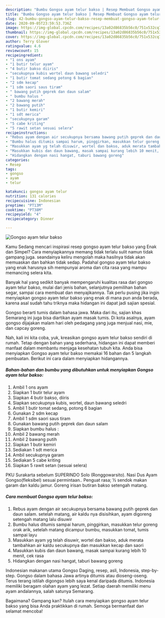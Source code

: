 ```yaml
---
description: "Bumbu Gongso ayam telur bakso | Resep Membuat Gongso ayam telur bakso Yang Lezat Sekali"
title: "Bumbu Gongso ayam telur bakso | Resep Membuat Gongso ayam telur bakso Yang Lezat Sekali"
slug: 42-bumbu-gongso-ayam-telur-bakso-resep-membuat-gongso-ayam-telur-bakso-yang-lezat-sekali
date: 2020-09-05T23:59:53.736Z
image: https://img-global.cpcdn.com/recipes/13a02d86835b56c0/751x532cq70/gongso-ayam-telur-bakso-foto-resep-utama.jpg
thumbnail: https://img-global.cpcdn.com/recipes/13a02d86835b56c0/751x532cq70/gongso-ayam-telur-bakso-foto-resep-utama.jpg
cover: https://img-global.cpcdn.com/recipes/13a02d86835b56c0/751x532cq70/gongso-ayam-telur-bakso-foto-resep-utama.jpg
author: Terry Glover
ratingvalue: 4.6
reviewcount: 15
recipeingredient:
- "1 ons ayam"
- "1 butir telur ayam"
- "4 butir bakso diiris"
- "secukupnya kubis wortel daun bawang seledri"
- "1 butir tomat sedang potong 6 bagian"
- "2 sdm kecap"
- "1 sdm saori saus tiram"
- " bawang putih geprek dan daun salam"
- " bumbu halus "
- "2 bawang merah"
- "2 bawang putih"
- "1 butir kemiri"
- "1 sdt merica"
- "secukupnya garam"
- "5 cabe kriting"
- "5 rawit setan sesuai selera"
recipeinstructions:
- "Rebus ayam dengan air secukupnya bersama bawang putih geprek dan daun salam. setelah matang, air kaldu nya disisihkan, ayam digoreng setengah matang lalu disuwir"
- "Bumbu halus ditumis sampai harum, pinggirkan, masukkan telur goreng orak arik, setelah matang dicampur bumbu, masukkan tomat, tumis sampai layu"
- "Masukkan ayam yg telah disuwir, wortel dan bakso, aduk merata tambahkan air kaldu secukupnya dan masukkan kecap dan saori"
- "Masukkan kubis dan daun bawang, masak sampai kurang lebih 10 menit, cek rasa"
- "Hidangkan dengan nasi hangat, taburi bawang goreng"
categories:
- Resep
tags:
- gongso
- ayam
- telur

katakunci: gongso ayam telur 
nutrition: 131 calories
recipecuisine: Indonesian
preptime: "PT13M"
cooktime: "PT38M"
recipeyield: "4"
recipecategory: Dinner

---
```



![Gongso ayam telur bakso](https://img-global.cpcdn.com/recipes/13a02d86835b56c0/751x532cq70/gongso-ayam-telur-bakso-foto-resep-utama.jpg)

Kamu Sedang mencari inspirasi resep gongso ayam telur bakso yang Enak dan Simpel? Cara menyiapkannya memang tidak terlalu sulit namun tidak gampang juga. seandainya keliru mengolah maka hasilnya tidak akan memuaskan dan bahkan tidak sedap. Padahal gongso ayam telur bakso yang enak harusnya sih mempunyai aroma dan cita rasa yang mampu memancing selera kita.

Banyak hal yang sedikit banyak mempengaruhi kualitas rasa dari gongso ayam telur bakso, mulai dari jenis bahan, selanjutnya pemilihan bahan segar, sampai cara membuat dan menyajikannya. Tak perlu pusing jika ingin menyiapkan gongso ayam telur bakso yang enak di mana pun anda berada, karena asal sudah tahu triknya maka hidangan ini dapat jadi sajian spesial.

Gongso berarti tumis dalam bahasa jawa. Maka dari itu, sajian khas Semarang ini juga bisa diartikan ayam masak tumis. Di kota asalnya, ayam gongso dijajakan malam hari oleh pedagang yang juga menjual nasi, mie, dan capcay goreng.


Nah, kali ini kita coba, yuk, kreasikan gongso ayam telur bakso sendiri di rumah. Tetap dengan bahan yang sederhana, hidangan ini dapat memberi manfaat dalam membantu menjaga kesehatan tubuh kita. Anda bisa menyiapkan Gongso ayam telur bakso memakai 16 bahan dan 5 langkah pembuatan. Berikut ini cara dalam menyiapkan hidangannya.

<!--inarticleads1-->

##### Bahan-bahan dan bumbu yang dibutuhkan untuk menyiapkan Gongso ayam telur bakso:

1. Ambil 1 ons ayam
1. Siapkan 1 butir telur ayam
1. Siapkan 4 butir bakso, diiris
1. Siapkan secukupnya kubis, wortel, daun bawang seledri
1. Ambil 1 butir tomat sedang, potong 6 bagian
1. Gunakan 2 sdm kecap
1. Ambil 1 sdm saori saus tiram
1. Gunakan  bawang putih geprek dan daun salam
1. Siapkan  bumbu halus :
1. Ambil 2 bawang merah
1. Ambil 2 bawang putih
1. Siapkan 1 butir kemiri
1. Sediakan 1 sdt merica
1. Ambil secukupnya garam
1. Sediakan 5 cabe kriting
1. Siapkan 5 rawit setan (sesuai selera)


PKU Surakarta sebelum SUPERINDO Solo (Ronggowarsito). Nasi Dus Ayam Gongso(fleksibel) sesuai permintaan.. Penguat rasa; ½ sendok makan garam dan kaldu jamur. Goreng irisan butiran bakso setengah matang. 

<!--inarticleads2-->

##### Cara membuat Gongso ayam telur bakso:

1. Rebus ayam dengan air secukupnya bersama bawang putih geprek dan daun salam. setelah matang, air kaldu nya disisihkan, ayam digoreng setengah matang lalu disuwir
1. Bumbu halus ditumis sampai harum, pinggirkan, masukkan telur goreng orak arik, setelah matang dicampur bumbu, masukkan tomat, tumis sampai layu
1. Masukkan ayam yg telah disuwir, wortel dan bakso, aduk merata tambahkan air kaldu secukupnya dan masukkan kecap dan saori
1. Masukkan kubis dan daun bawang, masak sampai kurang lebih 10 menit, cek rasa
1. Hidangkan dengan nasi hangat, taburi bawang goreng


Indonesian makanan utama Gongso Daging, resep, asli, Indonesia, step-by-step. Gongso dalam bahasa Jawa artinya ditumis atau dioseng-oseng. Terus terang istilah digongso lebih saya kenal daripada ditumis. Indonesia memiliki beragam olahan ayam yang lezat. Setiap daerah memiliki menu ayam andalannya, salah satunya Semarang. 

Bagaimana? Gampang kan? Itulah cara menyiapkan gongso ayam telur bakso yang bisa Anda praktikkan di rumah. Semoga bermanfaat dan selamat mencoba!
